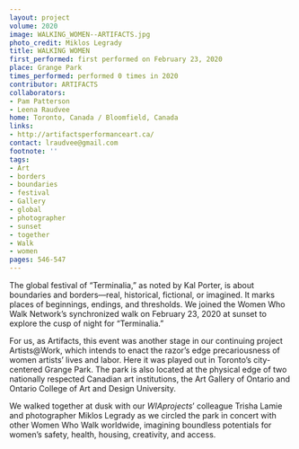 ```yaml
---
layout: project
volume: 2020
image: WALKING_WOMEN--ARTIFACTS.jpg
photo_credit: Miklos Legrady
title: WALKING WOMEN
first_performed: first performed on February 23, 2020
place: Grange Park
times_performed: performed 0 times in 2020
contributor: ARTIFACTS
collaborators:
- Pam Patterson
- Leena Raudvee
home: Toronto, Canada / Bloomfield, Canada
links:
- http://artifactsperformanceart.ca/
contact: lraudvee@gmail.com
footnote: ''
tags:
- Art
- borders
- boundaries
- festival
- Gallery
- global
- photographer
- sunset
- together
- Walk
- women
pages: 546-547
---
```

The global festival of “Terminalia,” as noted by Kal Porter, is about boundaries and borders—real, historical, fictional, or imagined. It marks places of beginnings, endings, and thresholds. We joined the Women Who Walk Network’s synchronized walk on February 23, 2020 at sunset to explore the cusp of night for “Terminalia.”

For us, as Artifacts, this event was another stage in our continuing project Artists@Work, which intends to enact the razor’s edge precariousness of women artists’ lives and labor. Here it was played out in Toronto’s city-centered Grange Park. The park is also located at the physical edge of two nationally respected Canadian art institutions, the Art Gallery of Ontario and Ontario College of Art and Design University. 

We walked together at dusk with our *WIAprojects*’ colleague Trisha Lamie and photographer Miklos Legrady as we circled the park in concert with other Women Who Walk worldwide, imagining boundless potentials for women’s safety, health, housing, creativity, and access. 